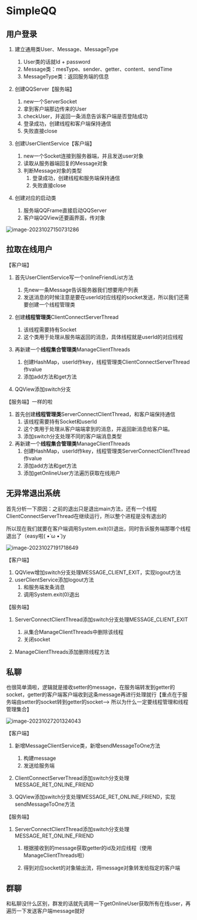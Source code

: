 # SimpleQQ

## 用户登录

1. 建立通用类User、Message、MessageType

   1. User类的话就Id + password
   2. Message类：mesType、sender、getter、content、sendTime
   3. MessageType类：返回服务端的信息
2. 创建QQServer【服务端】

   1. new一个ServerSocket
   2. 拿到客户端那边传来的User
   3. checkUser，并返回一条消息告诉客户端是否登陆成功
   4. 登录成功，创建线程和客户端保持通信
   4. 失败直接close
3. 创建UserClientService【客户端】
   1. new一个Socket连接到服务器端，并且发送user对象
   2. 读取从服务器端回复的Message对象
   3. 判断Message对象的类型
      1. 登录成功，创建线程和服务端保持通信
      2. 失败直接close
4. 创建对应的启动类
   1. 服务端QQFrame直接启动QQServer
   2. 客户端QQView还要画界面，传对象

![image-20231027150731286](https://cdn.jsdelivr.net/gh/kixuan/PicGo/images/image-20231027150731286.png)

## 拉取在线用户

【客户端】

1. 首先UserClientService写一个onlineFriendList方法

   1. 先new一条Message告诉服务器我们想要用户列表
   2. 发送消息的时候注意是要在userId对应线程的socket发送，所以我们还需要创建一个线程管理类
2. 创建**线程管理类**ClientConnectServerThread

   1. 该线程需要持有Socket
   1. 这个类用于处理从服务端返回的消息，具体线程就是userId的对应线程
3. 再新建一个**线程集合管理类**ManageClientThreads
   1. 创建HashMap，userId作key，线程管理类ClientConnectServerThread作value
   2. 添加add方法和get方法

4. QQView添加switch分支

【服务端】一样的啦

1. 首先创建**线程管理类**ServerConnectClientThread，和客户端保持通信
   1. 该线程需要持有Socket和userId
   2. 这个类用于处理从客户端端拿到的消息，并返回新消息给客户端。
   3. 添加switch分支处理不同的客户端消息类型
2. 再新建一个**线程集合管理类**ManageClientThreads
   1. 创建HashMap，userId作key，线程管理类ServerConnectClientThread作value
   2. 添加add方法和get方法
   3. 添加getOnlineUser方法遍历获取在线用户

## 无异常退出系统

首先分析一下原因：之前的退出只是退出main方法，还有一个线程ClientConnectServerThread在继续运行，所以整个进程是没有退出的

所以现在我们就要在客户端调用System.exit(0)退出，同时告诉服务端那哪个线程退出了（easy啦( •̀ ω •́ )y

![image-20231027191718649](https://cdn.jsdelivr.net/gh/kixuan/PicGo/images/image-20231027191718649.png)

【客户端】

1. QQView增加switch分支处理MESSAGE_CLIENT_EXIT，实现logout方法
2. userClientService添加logout方法
   1. 和服务端发条消息
   2. 调用System.exit(0)退出


【服务端】

1. ServerConnectClientThread添加switch分支处理MESSAGE_CLIENT_EXIT

   1. 从集合ManageClientThreads中删除该线程
   2. 关闭socket

2. ManageClientThreads添加删除线程方法

## 私聊

也很简单滴啦，逻辑就是接收setter的message，在服务端转发到getter的socket，getter的客户端客户端收到这条message再进行处理就行【重点在于服务端由setter的socket转到getter的socket-->
所以为什么一定要线程管理和线程管理集合】

![image-20231027201324043](https://cdn.jsdelivr.net/gh/kixuan/PicGo/images/image-20231027201324043.png)

【客户端】

1. 新增MessageClientService类，新增sendMessageToOne方法

    1. 构建message
    2. 发送给服务端
2. ClientConnectServerThread添加switch分支处理MESSAGE_RET_ONLINE_FRIEND
2. QQView添加switch分支处理MESSAGE_RET_ONLINE_FRIEND，实现sendMessageToOne方法

【服务端】

1. ServerConnectClientThread添加switch分支处理MESSAGE_RET_ONLINE_FRIEND

    1. 根据接收到的message获取getter的id及对应线程（使用ManageClientThreads啦）

    2. 得到对应socket的对象输出流，将message对象转发给指定的客户端

## 群聊

和私聊没什么区别，群发的话就先调用一下getOnlineUser获取所有在线user，再遍历一下发送客户端message就好
